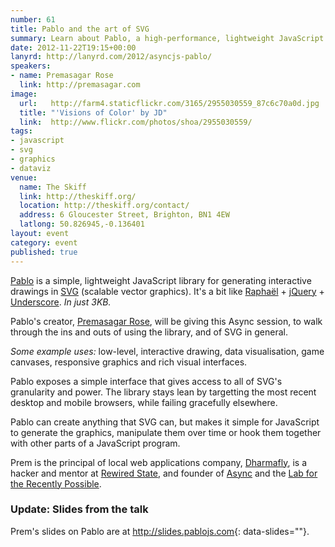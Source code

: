 ```yaml
---
number: 61
title: Pablo and the art of SVG
summary: Learn about Pablo, a high-performance, lightweight JavaScript library for generating interactive drawings in SVG.
date: 2012-11-22T19:15+00:00
lanyrd: http://lanyrd.com/2012/asyncjs-pablo/
speakers:
- name: Premasagar Rose
  link: http://premasagar.com
image:
  url:   http://farm4.staticflickr.com/3165/2955030559_87c6c70a0d.jpg
  title: "'Visions of Color' by JD"
  link:  http://www.flickr.com/photos/shoa/2955030559/
tags:
- javascript
- svg
- graphics
- dataviz
venue:
  name: The Skiff
  link: http://theskiff.org/
  location: http://theskiff.org/contact/
  address: 6 Gloucester Street, Brighton, BN1 4EW
  latlong: 50.826945,-0.136401
layout: event
category: event
published: true
---
```


[Pablo][pablo] is a simple, lightweight JavaScript library for generating interactive drawings in [SVG][svg] (scalable vector graphics). It's a bit like [Raphaël][raphael] + [jQuery][jquery] + [Underscore][_]. _In just 3KB._

Pablo's creator, [Premasagar Rose][prem], will be giving this Async session, to walk through the ins and outs of using the library, and of SVG in general.

_Some example uses:_ low-level, interactive drawing, data visualisation, game canvases, responsive graphics and rich visual interfaces.

Pablo exposes a simple interface that gives access to all of SVG's granularity and power. The library stays lean by targetting the most recent desktop and mobile browsers, while failing gracefully elsewhere.

Pablo can create anything that SVG can, but makes it simple for JavaScript to generate the graphics, manipulate them over time or hook them together with other parts of a JavaScript program.

Prem is the principal of local web applications company, [Dharmafly][df], is a hacker and mentor at [Rewired State][rs], and founder of [Async][async] and the [Lab for the Recently Possible][L4RP].


### Update: Slides from the talk

Prem's slides on Pablo are at
<http://slides.pablojs.com>{: data-slides=""}.

[pablo]: http://pablojs.com
[prem]: http://premasagar.com
[df]: http://dharmafly.com
[rs]: http://rewiredstate.org
[async]: http://asyncjs.com
[L4RP]: http://L4RP.com
[mit]: http://opensource.org/licenses/mit-license.php
[svg]: https://developer.mozilla.org/en/SVG
[pablo-min]: https://github.com/downloads/dharmafly/pablo/pablo.min.js
[raphael]: http://raphaeljs.com
[jquery]: http://jquery.com
[_]: http://documentcloud.github.com/underscore/
[reference]: http://pablojs.com/reference/